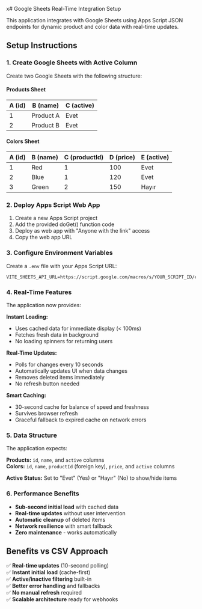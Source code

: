 x# Google Sheets Real-Time Integration Setup

This application integrates with Google Sheets using Apps Script JSON endpoints for dynamic product and color data with real-time updates.

## Setup Instructions

### 1. Create Google Sheets with Active Column

Create two Google Sheets with the following structure:

#### Products Sheet
| A (id) | B (name) | C (active) |
|--------|----------|-----------|
| 1      | Product A | Evet     |
| 2      | Product B | Evet     |

#### Colors Sheet  
| A (id) | B (name) | C (productId) | D (price) | E (active) |
|--------|----------|---------------|-----------|-----------|
| 1      | Red      | 1             | 100       | Evet      |
| 2      | Blue     | 1             | 120       | Evet      |
| 3      | Green    | 2             | 150       | Hayır     |

### 2. Deploy Apps Script Web App

1. Create a new Apps Script project
2. Add the provided doGet() function code
3. Deploy as web app with "Anyone with the link" access
4. Copy the web app URL

### 3. Configure Environment Variables

Create a `.env` file with your Apps Script URL:

```env
VITE_SHEETS_API_URL=https://script.google.com/macros/s/YOUR_SCRIPT_ID/exec
```

### 4. Real-Time Features

The application now provides:

**Instant Loading:** 
- Uses cached data for immediate display (< 100ms)
- Fetches fresh data in background
- No loading spinners for returning users

**Real-Time Updates:**
- Polls for changes every 10 seconds
- Automatically updates UI when data changes
- Removes deleted items immediately
- No refresh button needed

**Smart Caching:**
- 30-second cache for balance of speed and freshness
- Survives browser refresh
- Graceful fallback to expired cache on network errors

### 5. Data Structure

The application expects:

**Products:** `id`, `name`, and `active` columns  
**Colors:** `id`, `name`, `productId` (foreign key), `price`, and `active` columns

**Active Status:** Set to "Evet" (Yes) or "Hayır" (No) to show/hide items

### 6. Performance Benefits

- **Sub-second initial load** with cached data
- **Real-time updates** without user intervention  
- **Automatic cleanup** of deleted items
- **Network resilience** with smart fallback
- **Zero maintenance** - works automatically

## Benefits vs CSV Approach

✅ **Real-time updates** (10-second polling)  
✅ **Instant initial load** (cache-first)  
✅ **Active/inactive filtering** built-in  
✅ **Better error handling** and fallbacks  
✅ **No manual refresh** required  
✅ **Scalable architecture** ready for webhooks
